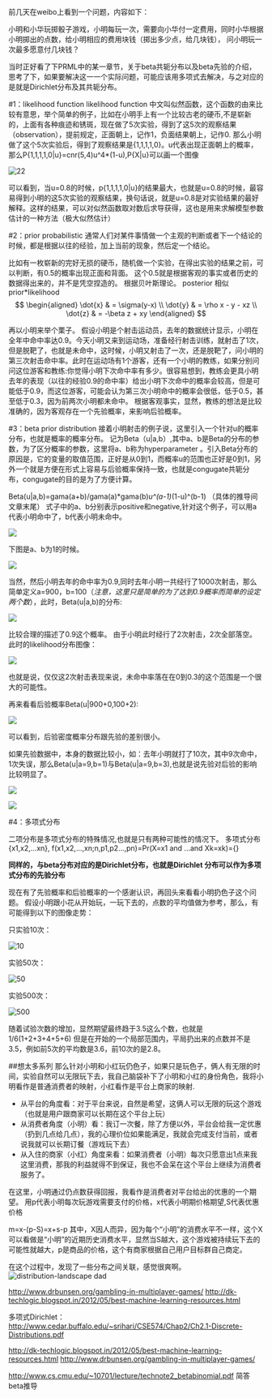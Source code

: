 前几天在weibo上看到一个问题，内容如下：

小明和小华玩掷骰子游戏，小明每玩一次，需要向小华付一定费用，同时小华根据小明掷出的点数，给小明相应的费用块钱（掷出多少点，给几块钱）， 问小明玩一次最多愿意付几块钱？

当时正好看了下PRML中的某一章节，关于beta共轭分布以及beta先验的介绍，
思考了下，如果要解决这一一个实际问题，可能应该用多项式去解决，与之对应的是就是Dirichlet分布及其共轭分布。

#1：likelihood function
likelihood function 中文叫似然函数，这个函数的由来比较有意思，举个简单的例子，比如在小明手上有一个比较古老的硬币,不是崭新的，上面有各种痕迹和锈斑，现在做了5次实验，得到了这5次的观察结果（observation），提前规定，正面朝上，记作1，负面结果朝上，记作0.
那么小明做了这个5次实验后，得到了观察结果是{1,1,1,1,0}。u代表出现正面朝上的概率，那么P{1,1,1,1,0|u}=cnr(5,4)u^4*(1-u),P{X|u}可以画一个图像

![22](https://raw.githubusercontent.com/xiaoge56/xiaominghexiaohua/master/pic/33c05f2f3c2b717fe25120aa9307d93e.jpg)

可以看到，当u=0.8的时候，p{1,1,1,1,0|u}的结果最大，也就是u=0.8的时候，最容易得到小明的这5次实验的观察结果，换句话说，就是u=0.8是对实验结果的最好解释。这样的结果，可以对似然函数取对数后求导获得，这也是用来求解模型参数估计的一种方法（极大似然估计）

#2：prior probabilistic
通常人们对某件事情做一个主观的判断或者下一个结论的时候，都是根据以往的经验，加上当前的现象，然后定一个结论。

比如有一枚崭新的完好无损的硬币，随机做一个实验，在得出实验的结果之前，可以判断，有0.5的概率出现正面和背面。
这个0.5就是根据客观的事实或者历史的数据得出来的，并不是凭空捏造的。
根据贝叶斯理论。
posterior 相似 prior*likelihood
$$
\begin{aligned}
\dot{x} & = \sigma(y-x) \\
\dot{y} & = \rho x - y - xz \\
\dot{z} & = -\beta z + xy
\end{aligned}
$$

再以小明来举个栗子。
假设小明是个射击运动员，去年的数据统计显示，小明在全年中命中率达0.9。今天小明又来到运动场，准备经行射击训练，就射击了1次，但是脱靶了，也就是未命中，这时候，小明又射击了一次，还是脱靶了，问小明的第三次射击命中率。此时在运动场有1个游客，还有一个小明的教练，如果分别问问这位游客和教练:你觉得小明下次命中率有多少。很容易想到，教练会更具小明去年的表现（以往的经验0.9的命中率）给出小明下次命中的概率会较高，但是可能低于0.9，而这位游客，可能会认为第三次小明命中的概率会很低，低于0.5，甚至低于0.3，因为前两次小明都未命中。
根据客观事实，显然，教练的想法是比较准确的，因为客观存在一个先验概率，来影响后验概率。

#3：beta prior distribution
接着小明射击的例子说，这里引入一个针对u的概率分布，也就是概率的概率分布。
记为Beta（u|a,b）,其中a、b是Beta的分布的参数，为了区分概率的参数，这里将a、b称为hyperparameter 。引入Beta分布的原因是，它的变量的取值范围，正好是从0到1，而概率u的范围也正好是0到1，另外一个就是方便在形式上容易与后验概率保持一致，也就是congugate共轭分布，congugate的目的是为了方便计算。

Beta(u|a,b)=gama(a+b)/gama(a)*gama(b)*u^(a-1)*(1-u)^(b-1)
（具体的推导间文章末尾）
式子中的a、b分别表示positive和negative,针对这个例子，可以用a代表小明命中了，b代表小明未命中。

![](https://raw.githubusercontent.com/xiaoge56/xiaominghexiaohua/master/pic/8b3bba38d3e9c0f4b40fd151a1f5c88d.jpg)

下图是a、b为1的时候。

![](https://raw.githubusercontent.com/xiaoge56/xiaominghexiaohua/master/pic/ef625c53b47209a418e222228b1b911f.jpg)

当然，然后小明去年的命中率为0.9,同时去年小明一共经行了1000次射击，那么简单定义a=900，b=100（*注意，这里只是简单的为了达到0.9概率而简单的设定两个数*），此时，Beta(u|a,b)的分布:

![](https://raw.githubusercontent.com/xiaoge56/xiaominghexiaohua/master/pic/7a7d7b3884e713a9e157d181d5e21ac9.jpg)

比较合理的描述了0.9这个概率。
由于小明此时经行了2次射击，2次全部落空。
此时的likelihood分布图像：

![](https://raw.githubusercontent.com/xiaoge56/xiaominghexiaohua/master/pic/855abc57b0a77a23cc6b8d9ce763a49f.jpg)

也就是说，仅仅这2次射击表现来说，未命中率落在在0到0.3的这个范围是一个很大的可能性。

再来看看后验概率Beta(u|900+0,100+2):

![](https://raw.githubusercontent.com/xiaoge56/xiaominghexiaohua/master/pic/453a44e647244d899e8e73e02fd84ed1.jpg)

可以看到，后验密度概率分布跟先验的差别很小。

如果先验数据中，本身的数据比较小，如：去年小明就打了10次，其中9次命中，1次失误，那么Beta(u|a=9,b=1)与Beta(u|a=9,b=3),也就是说先验对后验的影响比较明显了。

![](https://raw.githubusercontent.com/xiaoge56/xiaominghexiaohua/master/pic/5a5a2a1e26fb4900063f204d43a6a79d.jpg)

![](https://raw.githubusercontent.com/xiaoge56/xiaominghexiaohua/master/pic/dfedd830c8f63a136b62d5c6727805f0.jpg)

#4：多项式分布

二项分布是多项式分布的特殊情况,也就是只有两种可能性的情况下。
多项式分布{x1,x2,...xn},
f(x1,x2,...,xn;n,p1,p2...,pn)=Pr(X=x1 and ...and Xk=xk)={}

**同样的，与beta分布对应的是Dirichlet分布，也就是Dirichlet 分布可以作为多项式分布的先验分布**

现在有了先验概率和后验概率的一个感谢认识，再回头来看看小明扔色子这个问题。
假设小明跟小花从开始玩，一玩下去的，点数的平均值做为参考，那么，有可能得到以下的图像走势：

只实验10次：

![10](https://raw.githubusercontent.com/xiaoge56/xiaominghexiaohua/master/pic/558cfd1cd5618cd7b1c1c9312bfa95e5.jpg)

实验50次：

![50](https://raw.githubusercontent.com/xiaoge56/xiaominghexiaohua/master/pic/557f9e4bcd2fe616b627212785673326.jpg)

实验500次：

![500](https://raw.githubusercontent.com/xiaoge56/xiaominghexiaohua/master/pic/5279e7686ad9516d2b27a909138ab165.jpg)

随着试验次数的增加，显然期望最终趋于3.5这么个数，也就是1/6(1+2+3+4+5+6)
但是在开始的一个局部范围内，平局扔出来的点数并不是3.5，例如前5次的平均数是3.6，前10次的是2.8。

##想太多系列
那么针对小明和小红玩仍色子，如果只是玩色子，俩人有无限的时间，实验自然可以无限玩下去，我自己脑袋补下了小明和小红的身份角色，我将小明看作是普通消费者的映射，小红看作是平台上商家的映射.

- 从平台的角度看：对于平台来说，自然是希望，这俩人可以无限的玩这个游戏（也就是用户跟商家可以长期在这个平台上玩）
- 从消费者角度（小明）看：我订一次餐，除了方便以外，平台会给我一定优惠（扔到几点给几点），我的心理价位如果能满足，我就会完成支付当前，或者说我就可以长期订餐（游戏玩下去）
- 从入住的商家（小红）角度来看：如果消费者（小明）每次只愿意出1点来我这里消费，那我的利益就得不到保证，我也不会呆在这个平台上继续为消费者服务了。

在这里，小明通过仍点数获得回报，我看作是消费者对平台给出的优惠的一个期望。
用p代表小明每次玩游戏需要支付的价格，x代表小明期价格期望,S代表优惠价格

m=x-(p-S)=x+s-p
其中，X因人而异，因为每个“小明”的消费水平不一样，这个X可以看做是“小明”的近期历史消费水平，显然当S越大，这个游戏被持续玩下去的可能性就越大，p是商品的价格，这个有商家根据自己用户目标群自己商定。




在这个过程中，发现了一些分布之间关联，感觉很爽啊。
![distribution-landscape](https://raw.githubusercontent.com/xiaoge56/xiaominghexiaohua/master/pic/QQ截图20150604101924.jpg)
dad 

http://www.drbunsen.org/gambling-in-multiplayer-games/
http://dk-techlogic.blogspot.in/2012/05/best-machine-learning-resources.html

多项式Dirichlet：http://www.cedar.buffalo.edu/~srihari/CSE574/Chap2/Ch2.1-Discrete-Distributions.pdf

http://dk-techlogic.blogspot.in/2012/05/best-machine-learning-resources.html
http://www.drbunsen.org/gambling-in-multiplayer-games/

http://www.cs.cmu.edu/~10701/lecture/technote2_betabinomial.pdf 简答beta推导